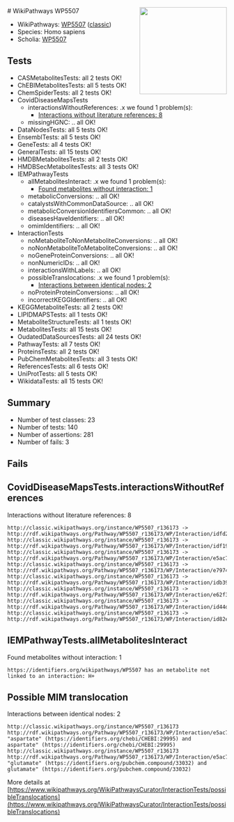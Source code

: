 <img style="float: right; width: 200px" src="https://cms-assets.nporadio.nl/npo3fm/NPO-Serious-Request-Logo-Groen-Ik-Steun-RGB.png" />
# WikiPathways WP5507

* WikiPathways: [WP5507](https://wikipathways.org/pathways/WP5507) ([classic](https://classic.wikipathways.org/instance/WP5507))
* Species: Homo sapiens
* Scholia: [WP5507](https://scholia.toolforge.org/wikipathways/WP5507)
## Tests
* CASMetabolitesTests: all 2 tests OK!
* ChEBIMetabolitesTests: all 5 tests OK!
* ChemSpiderTests: all 2 tests OK!
* CovidDiseaseMapsTests
    * interactionsWithoutReferences: .x we found 1 problem(s):
        * [Interactions without literature references: 8](#2e295936)
    * missingHGNC: .. all OK!
* DataNodesTests: all 5 tests OK!
* EnsemblTests: all 5 tests OK!
* GeneTests: all 4 tests OK!
* GeneralTests: all 15 tests OK!
* HMDBMetabolitesTests: all 2 tests OK!
* HMDBSecMetabolitesTests: all 3 tests OK!
* IEMPathwayTests
    * allMetabolitesInteract: .x we found 1 problem(s):
        * [Found metabolites without interaction: 1](#2bc2e7ec)
    * metabolicConversions: .. all OK!
    * catalystsWithCommonDataSource: .. all OK!
    * metabolicConversionIdentifiersCommon: .. all OK!
    * diseasesHaveIdentifiers: .. all OK!
    * omimIdentifiers: .. all OK!
* InteractionTests
    * noMetaboliteToNonMetaboliteConversions: .. all OK!
    * noNonMetaboliteToMetaboliteConversions: .. all OK!
    * noGeneProteinConversions: .. all OK!
    * nonNumericIDs: .. all OK!
    * interactionsWithLabels: .. all OK!
    * possibleTranslocations: .x we found 1 problem(s):
        * [Interactions between identical nodes: 2](#1c118207)
    * noProteinProteinConversions: .. all OK!
    * incorrectKEGGIdentifiers: .. all OK!
* KEGGMetaboliteTests: all 2 tests OK!
* LIPIDMAPSTests: all 1 tests OK!
* MetaboliteStructureTests: all 1 tests OK!
* MetabolitesTests: all 15 tests OK!
* OudatedDataSourcesTests: all 24 tests OK!
* PathwayTests: all 7 tests OK!
* ProteinsTests: all 2 tests OK!
* PubChemMetabolitesTests: all 3 tests OK!
* ReferencesTests: all 6 tests OK!
* UniProtTests: all 5 tests OK!
* WikidataTests: all 15 tests OK!


## Summary

* Number of test classes: 23
* Number of tests: 140
* Number of assertions: 281
* Number of fails: 3

## Fails

<a name="2e295936" />

## CovidDiseaseMapsTests.interactionsWithoutReferences

Interactions without literature references: 8
```
http://classic.wikipathways.org/instance/WP5507_r136173 -> http://rdf.wikipathways.org/Pathway/WP5507_r136173/WP/Interaction/idfd2ccf14
http://classic.wikipathways.org/instance/WP5507_r136173 -> http://rdf.wikipathways.org/Pathway/WP5507_r136173/WP/Interaction/idf19b1116
http://classic.wikipathways.org/instance/WP5507_r136173 -> http://rdf.wikipathways.org/Pathway/WP5507_r136173/WP/Interaction/e5ac7
http://classic.wikipathways.org/instance/WP5507_r136173 -> http://rdf.wikipathways.org/Pathway/WP5507_r136173/WP/Interaction/e7974
http://classic.wikipathways.org/instance/WP5507_r136173 -> http://rdf.wikipathways.org/Pathway/WP5507_r136173/WP/Interaction/idb392db48
http://classic.wikipathways.org/instance/WP5507_r136173 -> http://rdf.wikipathways.org/Pathway/WP5507_r136173/WP/Interaction/e62f3
http://classic.wikipathways.org/instance/WP5507_r136173 -> http://rdf.wikipathways.org/Pathway/WP5507_r136173/WP/Interaction/id44d726aa
http://classic.wikipathways.org/instance/WP5507_r136173 -> http://rdf.wikipathways.org/Pathway/WP5507_r136173/WP/Interaction/id82ed4a58
```

<a name="2bc2e7ec" />

## IEMPathwayTests.allMetabolitesInteract

Found metabolites without interaction: 1
```
https://identifiers.org/wikipathways/WP5507 has an metabolite not linked to an interaction: H+
```

<a name="1c118207" />

## Possible MIM translocation

Interactions between identical nodes: 2
```
http://classic.wikipathways.org/instance/WP5507_r136173 http://rdf.wikipathways.org/Pathway/WP5507_r136173/WP/Interaction/e5ac7 "aspartate" (https://identifiers.org/chebi/CHEBI:29995) and 
aspartate" (https://identifiers.org/chebi/CHEBI:29995)
http://classic.wikipathways.org/instance/WP5507_r136173 http://rdf.wikipathways.org/Pathway/WP5507_r136173/WP/Interaction/e5ac7 "glutamate" (https://identifiers.org/pubchem.compound/33032) and 
glutamate" (https://identifiers.org/pubchem.compound/33032)
```

More details at [https://www.wikipathways.org/WikiPathwaysCurator/InteractionTests/possibleTranslocations](https://www.wikipathways.org/WikiPathwaysCurator/InteractionTests/possibleTranslocations)

